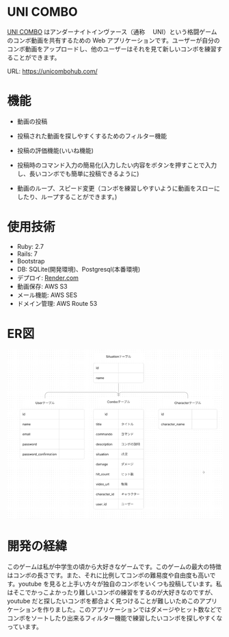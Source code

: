 # UNI COMBO

[UNI COMBO](https://unicombohub.com/) はアンダーナイトインヴァース（通称　 UNI）という格闘ゲームのコンボ動画を共有するための Web アプリケーションです。ユーザーが自分のコンボ動画をアップロードし、他のユーザーはそれを見て新しいコンボを練習することができます。

URL: https://unicombohub.com/

# 機能

- 動画の投稿

- 投稿された動画を探しやすくするためのフィルター機能

- 投稿の評価機能(いいね機能)

- 投稿時のコマンド入力の簡易化(入力したい内容をボタンを押すことで入力し、長いコンボでも簡単に投稿できるように)

- 動画のループ、スピード変更（コンボを練習しやすいように動画をスローにしたり、ループすることができます。)

# 使用技術

- Ruby: 2.7
- Rails: 7
- Bootstrap
- DB: SQLite(開発環境)、Postgresql(本番環境)
- デプロイ: [Render.com](https://render.com/)
- 動画保存: AWS S3
- メール機能: AWS SES
- ドメイン管理: AWS Route 53

# ER図

![picture 1](images/36dd197b71edb6240990f2d9162605e9e54907ba886a82b3f88434bda43548ff.png)

# 開発の経緯

このゲームは私が中学生の頃から大好きなゲームです。このゲームの最大の特徴はコンボの長さです。また、それに比例してコンボの難易度や自由度も高いです。youtube を見ると上手い方々が独自のコンボをいくつも投稿しています。私はそこでかっこよかったり難しいコンボの練習をするのが大好きなのですが、youtube だと探したいコンボを都合よく見つけることが難しいためこのアプリケーションを作りました。このアプリケーションではダメージやヒット数などでコンボをソートしたり出来るフィルター機能で練習したいコンボを探しやすくなっています。

